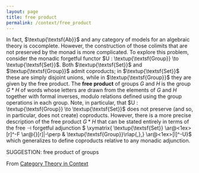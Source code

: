 ```yaml
---
layout: page
title: free product
permalink: /context/free_product
---
```

In fact, $\textup{\textsf{Ab}}$ and any category of models for an algebraic theory is cocomplete. However, the construction of those colimits that are not preserved by the monad is more complicated. To explore this problem, consider the monadic forgetful functor $U : \textup{\textsf{Group}} \to \textup{\textsf{Set}}$. Both $\textup{\textsf{Set}}$ and $\textup{\textsf{Group}}$ admit coproducts; in $\textup{\textsf{Set}}$ these are simply disjoint unions, while in $\textup{\textsf{Group}}$ they are given by the free product. The **free product** of groups $G$ and $H$ is the group $G \ast H$ of words whose letters are drawn from the elements of $G$ and $H$ together with formal inverses, modulo relations defined using the group operations in each group. Note, in particular, that $U : \textup{\textsf{Group}} \to \textup{\textsf{Set}}$ does not preserve (and so, in particular, does not create) coproducts. However, there is a more precise description of the free product $G \ast H$ that can be stated entirely in terms of the free $\dashv$ forgetful adjunction
$ \xymatrix{ \textup{\textsf{Set}} \ar@<1ex>[r]^-F \ar@{}[r]|-\perp & \textup{\textsf{Group}}\rlap{,},} \ar@<1ex>[l]^-U}$ which generalizes to define coproducts relative to any monadic adjunction.

SUGGESTION: free product of groups

From [Category Theory in Context](https://mathgloss.github.io/MathGloss/context.html)